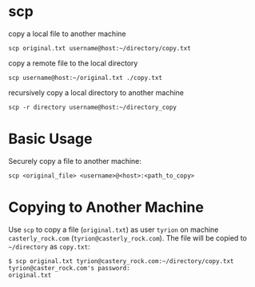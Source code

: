 # scp

copy a local file to another machine

    scp original.txt username@host:~/directory/copy.txt

copy a remote file to the local directory

    scp username@host:~/original.txt ./copy.txt

recursively copy a local directory to another machine

    scp -r directory username@host:~/directory_copy


# Basic Usage

Securely copy a file to another machine:

    scp <original_file> <username>@<host>:<path_to_copy>


# Copying to Another Machine

Use `scp` to copy a file (`original.txt`) as user `tyrion` on machine
`casterly_rock.com` (`tyrion@casterly_rock.com`). The file will be copied to
`~/directory` as `copy.txt`:

    $ scp original.txt tyrion@castery_rock.com:~/directory/copy.txt
    tyrion@caster_rock.com's password:
    original.txt
